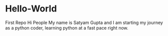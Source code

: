 # Hello-World
First Repo
Hi People
My name is Satyam Gupta and I am starting my journey as a python coder, learning python at a fast pace right now.
